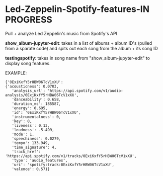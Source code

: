 # Led-Zeppelin-Spotify-features-IN PROGRESS
Pull + analyze Led Zeppelin's music from Spotify's API

**show_album-jupyter-edit**: takes in a list of albums + album ID's (pulled from a sparate code) and spits out each song from the album + its song ID

**testingspotify**: takes in song name from "show_album-jupyter-edit" to display song features.

EXAMPLE: 
```
{'0ExiKxfY5rHBW06TcV1xXU':  
{'acousticness': 0.0703,
   'analysis_url': 'https://api.spotify.com/v1/audio-analysis/0ExiKxfY5rHBW06TcV1xXU',
   'danceability': 0.658,
   'duration_ms': 185587,
   'energy': 0.695,
   'id': '0ExiKxfY5rHBW06TcV1xXU',
   'instrumentalness': 0,
   'key': 0,
   'liveness': 0.13,
   'loudness': -5.499,
   'mode': 1,
   'speechiness': 0.0279,
   'tempo': 133.949,
   'time_signature': 4,
   'track_href': 'https://api.spotify.com/v1/tracks/0ExiKxfY5rHBW06TcV1xXU',
   'type': 'audio_features',
   'uri': 'spotify:track:0ExiKxfY5rHBW06TcV1xXU',
   'valence': 0.571}
```
